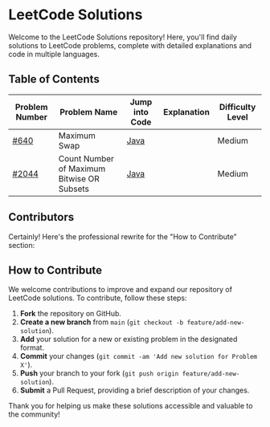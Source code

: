 # LeetCode Solutions

Welcome to the LeetCode Solutions repository! Here, you'll find daily solutions to LeetCode problems, complete with detailed explanations and code in multiple languages.

## Table of Contents
| Problem Number                                                                               | Problem Name                               | Jump into Code                                  | Explanation | Difficulty Level |
|----------------------------------------------------------------------------------------------|--------------------------------------------|--------------------------------------------------|-------------|------------------|
| [#640](https://leetcode.com/problems/maximum-swap?envType=daily-question&envId=2024-10-18)   | Maximum Swap                               | [Java](Algorithms/daily/problem670/code/Solution.java) |             | Medium             |
| [#2044](https://leetcode.com/problems/count-number-of-maximum-bitwise-or-subsets/description/)  | Count Number of Maximum Bitwise OR Subsets | [Java](Algorithms/daily/problem2044/src/Solution.java) |             | Medium             |

## Contributors

<!-- - Hieu Truong [@hieutruong249](https://github.com/hieutruong249) -->

Certainly! Here's the professional rewrite for the "How to Contribute" section:

## How to Contribute

We welcome contributions to improve and expand our repository of LeetCode solutions. To contribute, follow these steps:

1. **Fork** the repository on GitHub.
2. **Create a new branch** from `main` (`git checkout -b feature/add-new-solution`).
3. **Add** your solution for a new or existing problem in the designated format.
4. **Commit** your changes (`git commit -am 'Add new solution for Problem X'`).
5. **Push** your branch to your fork (`git push origin feature/add-new-solution`).
6. **Submit** a Pull Request, providing a brief description of your changes.

Thank you for helping us make these solutions accessible and valuable to the community!